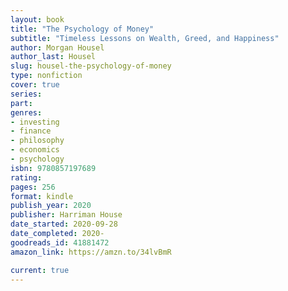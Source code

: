 ```yaml
---
layout: book
title: "The Psychology of Money"
subtitle: "Timeless Lessons on Wealth, Greed, and Happiness"
author: Morgan Housel
author_last: Housel
slug: housel-the-psychology-of-money
type: nonfiction
cover: true
series: 
part: 
genres:
- investing
- finance
- philosophy
- economics
- psychology
isbn: 9780857197689
rating: 
pages: 256
format: kindle
publish_year: 2020
publisher: Harriman House
date_started: 2020-09-28
date_completed: 2020-
goodreads_id: 41881472
amazon_link: https://amzn.to/34lvBmR

current: true
---
```

